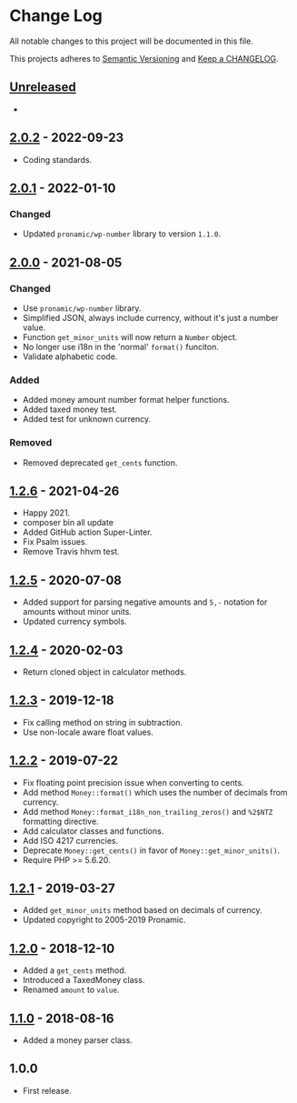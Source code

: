 # Change Log

All notable changes to this project will be documented in this file.

This projects adheres to [Semantic Versioning](http://semver.org/) and [Keep a CHANGELOG](http://keepachangelog.com/).

## [Unreleased][unreleased]
-

## [2.0.2] - 2022-09-23
- Coding standards.

## [2.0.1] - 2022-01-10
### Changed
- Updated `pronamic/wp-number` library to version `1.1.0`.

## [2.0.0] - 2021-08-05
### Changed
- Use `pronamic/wp-number` library.
- Simplified JSON, always include currency, without it's just a number value.
- Function `get_minor_units` will now return a `Number` object.
- No longer use i18n in the 'normal' `format()` funciton.
- Validate alphabetic code.

### Added
- Added money amount number format helper functions.
- Added taxed money test.
- Added test for unknown currency.

### Removed
- Removed deprecated `get_cents` function.

## [1.2.6] - 2021-04-26
- Happy 2021.
- composer bin all update
- Added GitHub action Super-Linter.
-  Fix Psalm issues.
- Remove Travis hhvm test.

## [1.2.5] - 2020-07-08
- Added support for parsing negative amounts and `5,-` notation for amounts without minor units.
- Updated currency symbols.

## [1.2.4] - 2020-02-03
- Return cloned object in calculator methods.

## [1.2.3] - 2019-12-18
- Fix calling method on string in subtraction.
- Use non-locale aware float values.

## [1.2.2] - 2019-07-22
- Fix floating point precision issue when converting to cents.
- Add method `Money::format()` which uses the number of decimals from currency.
- Add method `Money::format_i18n_non_trailing_zeros()` and `%2$NTZ` formatting directive.
- Add calculator classes and functions.
- Add ISO 4217 currencies.
- Deprecate `Money::get_cents()` in favor of `Money::get_minor_units()`.
- Require PHP >= 5.6.20.

## [1.2.1] - 2019-03-27
- Added `get_minor_units` method based on decimals of currency.
- Updated copyright to 2005-2019 Pronamic.

## [1.2.0] - 2018-12-10
- Added a `get_cents` method.
- Introduced a TaxedMoney class.
- Renamed `amount` to `value`.

## [1.1.0] - 2018-08-16
- Added a money parser class.

## 1.0.0
- First release.

[unreleased]: https://github.com/pronamic/wp-money/compare/2.0.2...HEAD
[2.0.2]: https://github.com/pronamic/wp-money/compare/2.0.1...2.0.2
[2.0.1]: https://github.com/pronamic/wp-money/compare/2.0.0...2.0.1
[2.0.0]: https://github.com/pronamic/wp-money/compare/1.2.6...2.0.0
[1.2.6]: https://github.com/pronamic/wp-money/compare/1.2.5...1.2.6
[1.2.5]: https://github.com/pronamic/wp-money/compare/1.2.4...1.2.5
[1.2.4]: https://github.com/pronamic/wp-money/compare/1.2.3...1.2.4
[1.2.3]: https://github.com/pronamic/wp-money/compare/1.2.2...1.2.3
[1.2.2]: https://github.com/pronamic/wp-money/compare/1.2.1...1.2.2
[1.2.1]: https://github.com/pronamic/wp-money/compare/1.2.0...1.2.1
[1.2.0]: https://github.com/pronamic/wp-money/compare/1.1.0...1.2.0
[1.1.0]: https://github.com/pronamic/wp-money/compare/1.0.0...1.1.0
